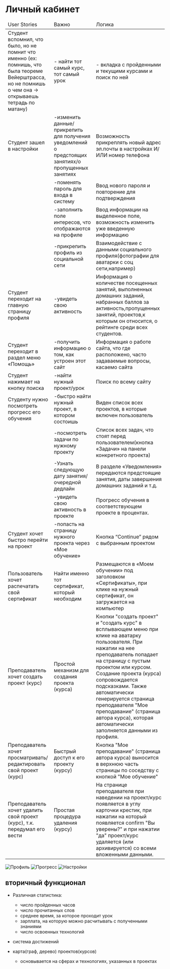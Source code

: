 # Личный кабинет
<table>
    <thead>
        <td>User Stories</td>
        <td>Важно</td>
        <td>Логика</td>
    </thead>
    <tbody>
        <tr>
            <td>
                Студент вспомнил, что было, но не помнит что именно (ex: помнишь, что была теореме Вейерштрасса, но не помнишь о чем она -> открываешь тетрадь по матану)
            </td>
            <td>
                - найти тот самый курс, тот самый урок
            </td>
            <td>
                - вкладка с пройденными и текущими курсами и поиск по ней
            </td>
        </tr>
        <tr>
	<td>
	Студент зашел в настройки
	</td>
	<td>
	-изменить данные/прикрепить для получения уведомлений о предстоящих занятиях/о пропущенных занятиях
	</td>
	<td>
	Возможность прикреплять новый адрес эл.почты в настройках И/ИЛИ номер телефона
	</td>
</tr>
<tr>
	<td>
	</td>
	<td>
	-поменять пароль для входа в систему
	</td>
	<td>
	Ввод нового пароля и повторение для подтверждения
	</td>
</tr>
<tr>
	<td>
	</td>
	<td>
	-заполнить поле интересов, что отображаются на профиле
	</td>
	<td>
	Ввод информации на выделенное поле, возможность изменить уже введенную информацию
	</td>
</tr>
<tr>
	<td>
	</td>
	<td>
	-прикрепить профиль из социальной сети
	</td>
	<td>
	Взаимодействие с данными социального профиля(фотографии для аватарки с соц сети,например)
	</td>
</tr>
<tr>
	<td>
	Студент переходит на главную страницу профиля
	</td>
	<td>
	-увидеть свою активность
	</td>
	<td>
	Информация о количестве посещенных занятий, выполненных домашних заданий, набранных баллов за активность,пропущенных занятий, проектов,к которым он относится, о рейтинге среди всех студентов.
	</td>
</tr>
<tr>
	<td>
	Студент переходит в раздел меню «Помощь»
	</td>
	<td>
	-получить информацию о том, как устроен этот сайт
	</td>
	<td>
	Информация о работе сайта, что где расположено, часто задаваемые вопросы, касаемо сайта
	</td>
</tr>
<tr>
	<td>
	Студент нажимает на кнопку поиска
	</td>
	<td>
	-найти нужный проект/урок
	</td>
	<td>
	Поиск по всему сайту
	</td>
</tr>
<tr>
	<td>
	Студенту нужно посмотреть прогресс его обучения
	</td>
	<td>
	-быстро найти нужный проект, в котором состоишь
	</td>
	<td>
	Виден список всех проектов, в которые включен пользователь
	</td>
</tr>
<tr>
	<td>
	</td>
	<td>
	-посмотреть задачи по нужному проекту
	</td>
	<td>
	Список всех задач, что стоят перед пользователем(кнопка «Задачи» на панели конкретного проекта)
	</td>
</tr>
<tr>
	<td>
	</td>
	<td>
	-Узнать следующую дату занятия/очередной дедлайн
	</td>
	<td>
	В разделе «Уведомления» передаются предстоящие занятия, даты завершения домашних заданий и т.д.
	</td>
</tr>
<tr>
	<td>
	</td>
	<td>
	-увидеть свою активность в проекте
	</td>
	<td>
	Прогресс обучения в соответствующем проекте в процентах.
	</td>
</tr>
<tr>
	<td>
	Студент хочет быстро перейти на проект
	</td>
	<td>
	-попасть на страницу нужного проекта через «Мое обучение»
	</td>
	<td>
	Кнопка “Continue” рядом с выбранным проектом
	</td>
</tr>
<tr>
	<td>
	Пользователь хочет распечатать свой сертификат
	</td>
	<td>
	Найти именно тот сертификат, который необходим
	</td>
	<td>
	Размещаются в «Моем обучении» под заголовком «Сертификаты», при клике на нужный сертификат, он загружается на компьютер 	
	</td>
</tr>
<tr>
	<td>
	Преподаватель хочет создать проект (курс)
	</td>
	<td>
	Простой механизм для создания проекта (курса)
	</td>
	<td>
	Кнопки "создать проект" и "создать курс" в всплывающем меню при клике на аватарку пользователя. При нажатии на нее преподаватель попадает на страницу с пустым проектом или курсом. Создание проекта (курса) сопровождается подсказками. Также автоматически генерируется страница преподавателя "Мое преподавание" (страница автора курса), которая автоматически заполняется данными из профиля.
	</td>
</tr>
<tr>
	<td>
	Преподаватель хочет просматривать/редактировать свой проект (курс)
	</td>
	<td>
	Быстрый доступ к его проекту (курсу)
	</td>
	<td>
	Кнопка "Мое преподавание" (страница автора курса) выносится в верхнюю часть страницы по соседству с кнопкой "Мое обучение"
	</td>
</tr>
<tr>
	<td>
	Преподаватель хочет удалить свой проект (курс), т.к. передумал его вести
	</td>
	<td>
	Простая процедура удаления (курсу)
	</td>
	<td>
	На странице преподавателя при наведении на проект/курс появляется в углу карточки крестик, при нажатии на который появляется confirm "Вы уверены?" и при нажатии "да" проект/курс удаляется (или архивируется) со всеми вложенными данными.
	</td>
</tr>
    </tbody>
</table>

![Профиль](https://github.com/lanit-tercom-school/studit/blob/master/docs/moqups/profile/profile.png "Профиль")
![Прогресс](https://github.com/lanit-tercom-school/studit/blob/master/docs/moqups/profile/progress.jpg "Прогресс")
![Настройки](https://github.com/lanit-tercom-school/studit/blob/master/docs/moqups/profile/settings.png "Настройки")

## вторичный функционал
* Различная статистика:
    * число пройденных часов
    * число прочитанных слов
    * среднее время, за которое проходит урок
    * зарплата, на которую можно расчитывать с полученными знаниями
    * число освоенных технологий

* система достижений

* карта(граф, дерево) проектов(курсов)
    * основывается на сферах и технологиях, указанных в проектах
